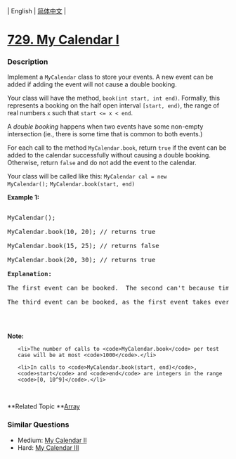 | English | [简体中文](README.md) |

# [729. My Calendar I](https://leetcode-cn.com/problems/my-calendar-i)
 ### Description
<p>Implement a <code>MyCalendar</code> class to store your events. A new event can be added if adding the event will not cause a double booking.</p>

<p>Your class will have the method, <code>book(int start, int end)</code>. Formally, this represents a booking on the half open interval <code>[start, end)</code>, the range of real numbers <code>x</code> such that <code>start &lt;= x &lt; end</code>.</p>

<p>A <i>double booking</i> happens when two events have some non-empty intersection (ie., there is some time that is common to both events.)</p>

<p>For each call to the method <code>MyCalendar.book</code>, return <code>true</code> if the event can be added to the calendar successfully without causing a double booking. Otherwise, return <code>false</code> and do not add the event to the calendar.</p>
Your class will be called like this: <code>MyCalendar cal = new MyCalendar();</code> <code>MyCalendar.book(start, end)</code>

<p><b>Example 1:</b></p>

<pre>
MyCalendar();
MyCalendar.book(10, 20); // returns true
MyCalendar.book(15, 25); // returns false
MyCalendar.book(20, 30); // returns true
<b>Explanation:</b> 
The first event can be booked.  The second can&#39;t because time 15 is already booked by another event.
The third event can be booked, as the first event takes every time less than 20, but not including 20.
</pre>

<p>&nbsp;</p>

<p><b>Note:</b></p>

<ul>
	<li>The number of calls to <code>MyCalendar.book</code> per test case will be at most <code>1000</code>.</li>
	<li>In calls to <code>MyCalendar.book(start, end)</code>, <code>start</code> and <code>end</code> are integers in the range <code>[0, 10^9]</code>.</li>
</ul>

<p>&nbsp;</p>

**Related Topic	**[Array](https://leetcode-cn.com/tag/array) 

### Similar Questions
 - Medium:	[My Calendar II](https://leetcode-cn.com/problems/my-calendar-ii) 
 - Hard:	[My Calendar III](https://leetcode-cn.com/problems/my-calendar-iii) 
